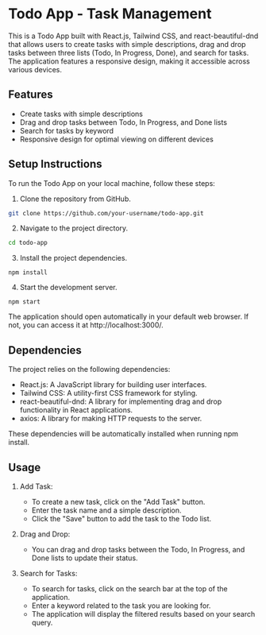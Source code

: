 # Todo App - Task Management
This is a Todo App built with React.js, Tailwind CSS, and react-beautiful-dnd that allows users to create tasks with simple descriptions, drag and drop tasks between three lists (Todo, In Progress, Done), and search for tasks. The application features a responsive design, making it accessible across various devices.

## Features
- Create tasks with simple descriptions
- Drag and drop tasks between Todo, In Progress, and Done lists
- Search for tasks by keyword
- Responsive design for optimal viewing on different devices
## Setup Instructions
To run the Todo App on your local machine, follow these steps:

1. Clone the repository from GitHub.
```bash
git clone https://github.com/your-username/todo-app.git
```
2. Navigate to the project directory.
```bash
cd todo-app
```
3. Install the project dependencies.
```
npm install
```
4. Start the development server.
```
npm start
```
The application should open automatically in your default web browser. If not, you can access it at http://localhost:3000/.
## Dependencies
The project relies on the following dependencies:

- React.js: A JavaScript library for building user interfaces.
- Tailwind CSS: A utility-first CSS framework for styling.
- react-beautiful-dnd: A library for implementing drag and drop functionality in React applications.
- axios: A library for making HTTP requests to the server.

These dependencies will be automatically installed when running npm install.

## Usage
1. Add Task:
   - To create a new task, click on the "Add Task" button.
   - Enter the task name and a simple description.
   - Click the "Save" button to add the task to the Todo list.

2. Drag and Drop:
   - You can drag and drop tasks between the Todo, In Progress, and Done lists to update their status.

3. Search for Tasks:
   - To search for tasks, click on the search bar at the top of the application.
   - Enter a keyword related to the task you are looking for.
   - The application will display the filtered results based on your search query.